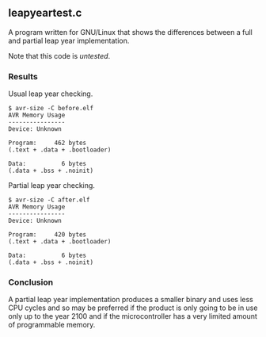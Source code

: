 ## leapyeartest.c
A program written for GNU/Linux that shows the differences between a full
and partial leap year implementation.

Note that this code is *untested*.

### Results
Usual leap year checking.
```
$ avr-size -C before.elf
AVR Memory Usage
----------------
Device: Unknown

Program:     462 bytes
(.text + .data + .bootloader)

Data:          6 bytes
(.data + .bss + .noinit)
```

Partial leap year checking.
```
$ avr-size -C after.elf
AVR Memory Usage
----------------
Device: Unknown

Program:     420 bytes
(.text + .data + .bootloader)

Data:          6 bytes
(.data + .bss + .noinit)
```

### Conclusion
A partial leap year implementation produces a smaller binary and uses
less CPU cycles and so may be preferred if the product is only going to be in
use only up to the year 2100 and if the microcontroller has a very limited
amount of programmable memory.
